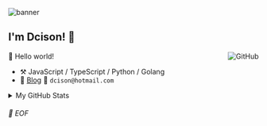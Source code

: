 ![banner](https://camo.githubusercontent.com/992babdffd8c74a1502de375fbdf7e4d54773242/68747470733a2f2f6d656469612e67697068792e636f6d2f6d656469612f53576f536b4e36447854737a71494b4571762f67697068792e676966)

## I'm Dcison! :wave:

<a href="https://github.com/dcison"><img align="right" alt="GitHub" src="https://img.shields.io/badge/dynamic/json?logo=github&label=GitHub+Followers&labelColor=282c34&color=181717&query=%24.data.totalSubs&url=https%3A%2F%2Fapi.spencerwoo.com%2Fsubstats%2F%3Fsource%3Dgithub%26queryKey%3Ddcison&longCache=true"/></a>


🎊 Hello world!

- :hammer_and_pick: JavaScript / TypeScript / Python / Golang
- :memo: [Blog](https://juejin.cn/user/905653311511272) :email: `dcison@hotmail.com`

<details>

<summary>My GitHub Stats</summary>

![dcison's github stats](https://github-readme-stats.vercel.app/api?username=dcison&theme=vue&show_icons=true)

</details>

###### 💾 EOF

